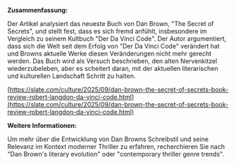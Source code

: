 **Zusammenfassung:**

Der Artikel analysiert das neueste Buch von Dan Brown, "The Secret of Secrets", und stellt fest, dass es sich fremd anfühlt, insbesondere im Vergleich zu seinem Kultbuch "Der Da Vinci Code". Der Autor argumentiert, dass sich die Welt seit dem Erfolg von "Der Da Vinci Code" verändert hat und Browns aktuelle Werke diesen Veränderungen nicht mehr gerecht werden. Das Buch wird als Versuch beschrieben, den alten Nervenkitzel wiederzubeleben, aber es scheitert daran, mit der aktuellen literarischen und kulturellen Landschaft Schritt zu halten.

[https://slate.com/culture/2025/09/dan-brown-the-secret-of-secrets-book-review-robert-langdon-da-vinci-code.html](https://slate.com/culture/2025/09/dan-brown-the-secret-of-secrets-book-review-robert-langdon-da-vinci-code.html)

**Weitere Informationen:**

Um mehr über die Entwicklung von Dan Browns Schreibstil und seine Relevanz im Kontext moderner Thriller zu erfahren, recherchieren Sie nach "Dan Brown's literary evolution" oder "contemporary thriller genre trends".